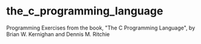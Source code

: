 # the_c_programming_language
Programming Exercises from the book, "The C Programming Language", by Brian W. Kernighan and Dennis M. Ritchie

